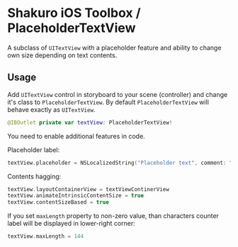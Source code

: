# Shakuro iOS Toolbox / PlaceholderTextView

A subclass of `UITextView` with a placeholder feature and ability to change own size depending on text contents. 

## Usage

Add `UITextView` control in storyboard to your scene (controller) and change it's class to `PlaceholderTextView`.
By default `PlaceholderTextView` will behave exactly as `UITextView`.

```swift
@IBOutlet private var textView: PlaceholderTextView!
```

You need to enable additional features in code.

Placeholder label:

```swift
textView.placeholder = NSLocalizedString("Placeholder text", comment: "")
```

Contents hagging:

```swift
textView.layoutContainerView = textViewContinerView
textView.animateIntrinsicContentSize = true
textView.contentSizeBased = true
```

If you set `maxLength` property to non-zero value, than characters counter label will be displayed in lower-right corner:

```swift
textView.maxLength = 144
```
